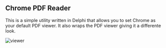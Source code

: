 Chrome PDF Reader
-----------------
This is a simple utility written in Delphi that allows you to set Chrome as your default PDF viewer.
It also wraps the PDF viewer giving it a differente look.

![viewer](https://lh6.googleusercontent.com/-A-6z3S_jddc/UAEkD_UJZNI/AAAAAAAAExE/LEb-XmELUVw/s512/chromepdfreader.jpg)
